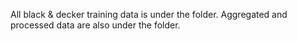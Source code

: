 All black & decker training data is under the folder. Aggregated and processed data are
also under the folder.
